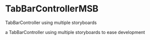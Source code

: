 # TabBarControllerMSB
TabBarController using multiple storyboards

a TabBarController using multiple storyboards to ease development 
